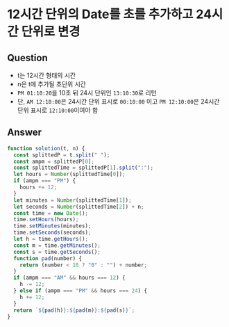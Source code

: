 # 12시간 단위의 Date를 초를 추가하고 24시간 단위로 변경

## Question
- t는 12시간 형태의 시간
- n은 t에 추가될 초단위 시간
- `PM 01:10:20`을 10초 뒤 24시 단위인 `13:10:30`로 리턴
- 단, `AM 12:10:00`은 24시간 단위 표시로 `00:10:00` 이고 `PM 12:10:00`은 24시간 단위 표시로 `12:10:00`이여야 함

## Answer
```js
function solution(t, n) {
  const splittedP = t.split(" ");
  const ampm = splittedP[0];
  const splittedTime = splittedP[1].split(":");
  let hours = Number(splittedTime[0]);
  if (ampm === "PM") {
    hours += 12;
  }
  let minutes = Number(splittedTime[1]);
  let seconds = Number(splittedTime[2]) + n;
  const time = new Date();
  time.setHours(hours);
  time.setMinutes(minutes);
  time.setSeconds(seconds);
  let h = time.getHours();
  const m = time.getMinutes();
  const s = time.getSeconds();
  function pad(number) {
    return (number < 10 ? "0" : "") + number;
  }
  if (ampm === "AM" && hours === 12) {
    h -= 12;
  } else if (ampm === "PM" && hours === 24) {
    h += 12;
  }
  return `${pad(h)}:${pad(m)}:${pad(s)}`;
}
```
